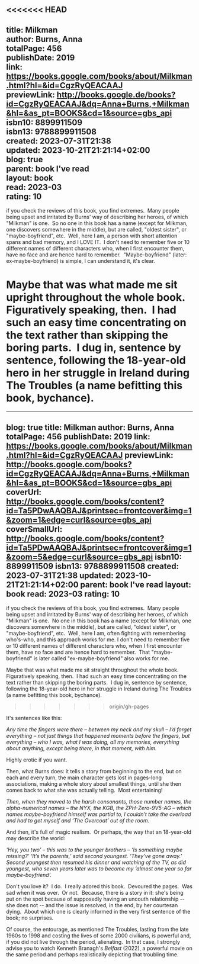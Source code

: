 <<<<<<< HEAD
---  
title: Milkman  
author: Burns, Anna  
totalPage: 456  
publishDate: 2019  
link: https://books.google.com/books/about/Milkman.html?hl=&id=CgzRyQEACAAJ  
previewLink: http://books.google.de/books?id=CgzRyQEACAAJ&dq=Anna+Burns,+Milkman&hl=&as_pt=BOOKS&cd=1&source=gbs_api  
isbn10: 8899911509  
isbn13: 9788899911508  
created: 2023-07-31T21:38  
updated: 2023-10-21T21:21:14+02:00  
blog: true  
parent: book I've read  
layout: book  
read: 2023-03  
rating: 10  
---  
  
  
if you check the reviews of this book, you find extremes.  Many people being upset and irritated by Burns' way of describing her heroes, of which "Milkman" is one.  So no one in this book has a name (except for Milkman, one discovers somewhere in the middle), but are called, "oldest sister", or "maybe-boyfriend", etc.  Well, here I am, a person with short attention spans and bad memory, and I LOVE IT.  I don't need to remember five or 10 different names of different characters who, when I first encounter them, have no face and are hence hard to remember.  "Maybe-boyfriend" (later: ex-maybe-boyfriend) is simple, I can understand it, it's clear.  
  
Maybe that was what made me sit upright throughout the whole book.  Figuratively speaking, then.  I had such an easy time concentrating on the text rather than skipping the boring parts.  I dug in, sentence by sentence, following the 18-year-old hero in her struggle in Ireland during The Troubles (a name befitting this book, bychance).  
=======
---
blog: true
title: Milkman
author: Burns, Anna
totalPage: 456
publishDate: 2019
link: https://books.google.com/books/about/Milkman.html?hl=&id=CgzRyQEACAAJ
previewLink: http://books.google.com/books?id=CgzRyQEACAAJ&dq=Anna+Burns,+Milkman&hl=&as_pt=BOOKS&cd=1&source=gbs_api
coverUrl: http://books.google.com/books/content?id=Ta5PDwAAQBAJ&printsec=frontcover&img=1&zoom=1&edge=curl&source=gbs_api
coverSmallUrl: http://books.google.com/books/content?id=Ta5PDwAAQBAJ&printsec=frontcover&img=1&zoom=5&edge=curl&source=gbs_api
isbn10: 8899911509
isbn13: 9788899911508
created: 2023-07-31T21:38
updated: 2023-10-21T21:21:14+02:00
parent: book I've read
layout: book
read: 2023-03
rating: 10
---
  
  
if you check the reviews of this book, you find extremes.  Many people being upset and irritated by Burns' way of describing her heroes, of which "Milkman" is one.  No one in this book has a name (except for Milkman, one discovers somewhere in the middle), but are called, "oldest sister", or "maybe-boyfriend", etc.  Well, here I am, often fighting with remembering who's-who, and this approach works for me.  I don't need to remember five or 10 different names of different characters who, when I first encounter them, have no face and are hence hard to remember.  That "maybe-boyfriend" is later called "ex-maybe-boyfriend" also works for me.  
  
Maybe that was what made me sit straight throughout the whole book.  Figuratively speaking, then.  I had such an easy time concentrating on the text rather than skipping the boring parts.  I dug in, sentence by sentence, following the 18-year-old hero in her struggle in Ireland during The Troubles (a name befitting this book, bychance).  
>>>>>>> origin/gh-pages
  
It's sentences like this:  
  
_Any time the fingers were there – between my neck and my skull – I’d forget everything – not just things that happened moments before the fingers, but everything – who I was, what I was doing, all my memories, everything about anything, except being there, in that moment, with him._  
  
Highly erotic if you want.    
  
Then, what Burns does: it tells a story from beginning to the end, but on each and every turn, the main character gets lost in pages-long associations, making a whole story about smallest things, until she then comes back to what she was actually telling.  Most entertaining!  
  
_Then, when they moved to the harsh consonants, those number names, the alpha-numerical names – the NYX, the KGB, the ZPH-Zero-9V5-AG – which names maybe-boyfriend himself was partial to, I couldn’t take the overload and had to get myself and ‘The Overcoat’ out of the room._  
  
And then, it's full of magic realism.  Or perhaps, the way that an 18-year-old may describe the world:  
  
_‘Hey, you two’ – this was to the younger brothers – ‘Is something maybe missing?’ ‘It’s the parents,’ said second youngest. ‘They’ve gone away.’ Second youngest then resumed his dinner and watching of the TV, as did youngest, who seven years later was to become my ‘almost one year so far maybe-boyfriend’._  
  
Don't you love it?  I do.  I really adored this book.  Devoured the pages.  Was sad when it was over.  Or not.  Because, there is a story in it: she's being put on the spot because of supposedly having an uncouth relationship -- she does not -- and the issue is resolved, in the end, by her courtesan dying.  About which one is clearly informed in the very first sentence of the book; no surprises.  
  
Of course, the entourage, as mentioned The Troubles, lasting from the late 1960s to 1998 and costing the lives of some 2000 civilians, is powerful and, if you did not live through the period, alienating.  In that case, I strongly advise you to watch Kenneth Branagh's _Belfast_ (2022), a powerful movie on the same period and perhaps realistically depicting that troubling time.